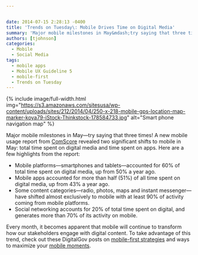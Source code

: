 ```yaml
---


date: 2014-07-15 2:28:13 -0400
title: 'Trends on Tuesday\: Mobile Drives Time on Digital Media'
summary: 'Major mobile milestones in May&mdash;try saying that three times! A new mobile usage report from ComScore revealed two significant shifts to mobile in May\: total time spent on digital media and time spent on apps. Here are a few highlights from the report\: Mobile platforms&mdash;smartphones and tablets&mdash;accounted for 60% of total time spent on digital'
authors: [tjohnson]
categories:
  - Mobile
  - Social Media
tags:
  - mobile apps
  - Mobile UX Guideline 5
  - mobile-first
  - Trends on Tuesday
---
```



{% include image/full-width.html img="https://s3.amazonaws.com/sitesusa/wp-content/uploads/sites/212/2014/04/250-x-218-mobile-gps-location-map-marker-koya79-iStock-Thinkstock-178584733.jpg" alt="Smart phone navigation map" %} 

Major mobile milestones in May—try saying that three times! A new mobile usage report from [ComScore](http://www.comscore.com/Insights/Blog/Major-Mobile-Milestones-in-May-Apps-Now-Drive-Half-of-All-Time-Spent-on-Digital) revealed two significant shifts to mobile in May: total time spent on digital media and time spent on apps. Here are a few highlights from the report:

  * Mobile platforms—smartphones and tablets—accounted for 60% of total time spent on digital media, up from 50% a year ago.
  * Mobile apps accounted for more than half (51%) of all time spent on digital media, up from 43% a year ago.
  * Some content categories—radio, photos, maps and instant messenger—have shifted almost exclusively to mobile with at least 90% of activity coming from mobile platforms.
  * Social networking accounts for 20% of total time spent on digital, and generates more than 70% of its activity on mobile.

Every month, it becomes apparent that mobile will continue to transform how our stakeholders engage with digital content. To take advantage of this trend, check out these DigitalGov posts on <a title="mobile-first strategies" href="https://www.WHATEVER/tag/mobile-first/" target="_blank">mobile-first strategies</a> and ways to maximize your <a title="mobile moments" href="https://www.WHATEVER/2014/07/01/trends-on-tuesday-maximizing-your-mobile-moments/" target="_blank">mobile moments</a>.